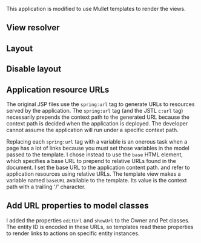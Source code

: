 This application is modified to use Mullet templates to render the views.


## View resolver


## Layout


## Disable layout


## Application resource URLs

The original JSP files use the `spring:url` tag to generate URLs to resources
served by the application.  The `spring:url` tag (and the JSTL `c:url` tag)
necessarily prepends the context path to the generated URL because the context
path is decided when the application is deployed.  The developer cannot
assume the application will run under a specific context path.

Replacing each `spring:url` tag with a variable is an onerous task when a page
has a lot of links because you must set those variables in the model passed to
the template.  I chose instead to use the `base` HTML element, which specifies
a base URL to prepend to relative URLs found in the document.  I set the base
URL to the application content path. and refer to application resources using
relative URLs.  The template view makes a variable named `baseURL` available to
the template.  Its value is the context path with a trailing '/' character.


## Add URL properties to model classes

I added the properties `editUrl` and `showUrl` to the Owner and Pet classes.
The entity ID is encoded in these URLs, so templates read these properties to
render links to actions on specific entity instances.
